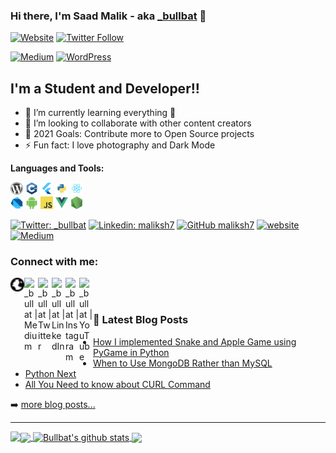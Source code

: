 ### Hi there, I'm Saad Malik - aka [_bullbat][website] 👋

[![Website](https://img.shields.io/website?label=_bullat&style=for-the-badge&url=http://saadmalik7.wordpress.com)](http://saadmalik7.wordpress.com/)
[![Twitter Follow](https://img.shields.io/twitter/follow/_bullat?color=1DA1F2&logo=twitter&style=for-the-badge)](https://twitter.com/_bullbat)

[![Medium](https://img.shields.io/badge/Medium-%23000000.svg?style=for-the-badge&logo=Medium&logoColor=white)](https://medium.com/@_bullbat)
[![WordPress](https://img.shields.io/badge/WordPress-%23117AC9.svg?style=for-the-badge&logo=WordPress&logoColor=white)](http://saadmalik7.wordpress.com/)

## I'm a Student and Developer!!

- 🌱 I’m currently learning everything 🤣
- 👯 I’m looking to collaborate with other content creators
- 🥅 2021 Goals: Contribute more to Open Source projects
- ⚡ Fun fact: I love photography and Dark Mode

**Languages and Tools:**  


<code><img height="20" src="https://raw.githubusercontent.com/github/explore/80688e429a7d4ef2fca1e82350fe8e3517d3494d/topics/wordpress/wordpress.png"></code>
<code><img height="20" src="https://raw.githubusercontent.com/github/explore/80688e429a7d4ef2fca1e82350fe8e3517d3494d/topics/cpp/cpp.png"></code>
<code><img height="20" src="https://raw.githubusercontent.com/github/explore/80688e429a7d4ef2fca1e82350fe8e3517d3494d/topics/flutter/flutter.png"></code>
<code><img height="20" src="https://raw.githubusercontent.com/github/explore/80688e429a7d4ef2fca1e82350fe8e3517d3494d/topics/python/python.png"></code>
<code><img height="20" src="https://raw.githubusercontent.com/github/explore/80688e429a7d4ef2fca1e82350fe8e3517d3494d/topics/react/react.png"></code>   
<code><img height="20" src="https://raw.githubusercontent.com/github/explore/80688e429a7d4ef2fca1e82350fe8e3517d3494d/topics/dart/dart.png"></code>
<code><img height="20" src="https://raw.githubusercontent.com/github/explore/80688e429a7d4ef2fca1e82350fe8e3517d3494d/topics/android/android.png"></code>
<code><img height="20" src="https://raw.githubusercontent.com/github/explore/80688e429a7d4ef2fca1e82350fe8e3517d3494d/topics/javascript/javascript.png"></code>
<code><img height="20" src="https://raw.githubusercontent.com/github/explore/80688e429a7d4ef2fca1e82350fe8e3517d3494d/topics/vue/vue.png"></code>
<code><img height="20" src="https://raw.githubusercontent.com/github/explore/80688e429a7d4ef2fca1e82350fe8e3517d3494d/topics/nodejs/nodejs.png"></code>    




[![Twitter: _bullbat](https://img.shields.io/twitter/follow/_bullbat?style=social)](https://twitter.com/_bullbat)
[![Linkedin: maliksh7](https://img.shields.io/badge/-maliksh7-blue?style=flat-square&logo=Linkedin&logoColor=white&link=https://www.linkedin.com/in/maliksh7/)](https://www.linkedin.com/in/maliksh7/)
[![GitHub maliksh7](https://img.shields.io/github/followers/maliksh7?label=follow&style=social)](https://github.com/maliksh7)
[![website](https://img.shields.io/badge/PortfolioWebsite-saadmalik7.wordpress.com-2648ff?style=flat-square&logo=google-chrome)](http://saadmalik7.wordpress.com/)
[![Medium](https://img.shields.io/badge/Medium-%23000000.svg?style=for-the-badge&logo=Medium&logoColor=white)](https://medium.com/@_bullbat)



### Connect with me:

[<img align="left" alt="saadmalik7.wordpress.com" width="22px" src="https://raw.githubusercontent.com/iconic/open-iconic/master/svg/globe.svg" />][website]
[<img align="left" alt="_bullat | Medium" width="22px" src="https://cdn.jsdelivr.net/npm/simple-icons@v3/icons/medium.svg" />][medium]
[<img align="left" alt="_bullat | Twitter" width="22px" src="https://cdn.jsdelivr.net/npm/simple-icons@v3/icons/twitter.svg" />][twitter]
[<img align="left" alt="_bullat | LinkedIn" width="22px" src="https://cdn.jsdelivr.net/npm/simple-icons@v3/icons/linkedin.svg" />][linkedin]
[<img align="left" alt="_bullat | Instagram" width="22px" src="https://cdn.jsdelivr.net/npm/simple-icons@v3/icons/instagram.svg" />][instagram]
[<img align="left" alt="_bullat | YouTube" width="22px" src="https://cdn.jsdelivr.net/npm/simple-icons@v3/icons/youtube.svg" />][youtube]


<br />
  
<br />




### 📕 Latest Blog Posts

<!-- BLOG-POST-LIST:START -->
- [How I implemented Snake and Apple Game using PyGame in Python](https://medium.com/@_bullbat/how-i-implemented-snake-and-apple-game-using-pygame-in-python-dc60e5a314e6)
- [When to Use MongoDB Rather than MySQL](https://saadmalik7.wordpress.com/2021/06/03/when-to-use-mongodb-rather-than-mysql/)
- [Python Next](https://saadmalik7.wordpress.com/2021/05/10/python-next/)
- [All You Need to know about CURL Command](https://saadmalik7.wordpress.com/2019/08/04/all-you-need-to-know-about-curl-command/)
<!-- BLOG-POST-LIST:END -->

➡️ [more blog posts...](http://saadmalik7.wordpress.com/)

---

<a href="https://github.com/maliksh7">
  <img align="center"  src="https://github-readme-stats.vercel.app/api/top-langs/?username=maliksh7&theme=light&hide_langs_below=1" />
</a>
<a href="https://github.com/maliksh7">
 <img align="center" src="https://github-readme-stats.vercel.app/api?username=maliksh7&show_icons=true&theme=light&line_height=27" alt="Bullbat's github stats"/>
</a>
<a href="https://github.com/maliksh7/DeepMAD">
  <img align="center" src="https://github-readme-stats.vercel.app/api/pin/?username=maliksh7&repo=DeepMAD&theme=dark" />
</a>
<a href="https://github.com/maliksh7/MALICIOUS-ACTIVITY-DETECTION-USING-BERT">
 <img align="left" src="https://github-readme-stats.vercel.app/api/pin/?username=maliksh7&repo=MALICIOUS-ACTIVITY-DETECTION-USING-BERT&theme=dark" />
</a>



[website]: http://saadmalik7.wordpress.com/
[twitter]: https://twitter.com/_bullbat
[youtube]: https://www.youtube.com/channel/UC1aHUgPvEaNQW1X3B-ErYhA
[instagram]: https://www.instagram.com/_bullbat/
[linkedin]: https://www.linkedin.com/in/maliksh7/
[medium]: https://medium.com/@_bullbat
